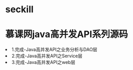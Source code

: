 # seckill
<h1>慕课网java高并发API系列源码</h1>
<li>1.完成-Java高并发API之业务分析与DAO层</li>
<li>2.完成-Java高并发API之Service层</li>
<li>3.完成-Java高并发API之web层</li>
